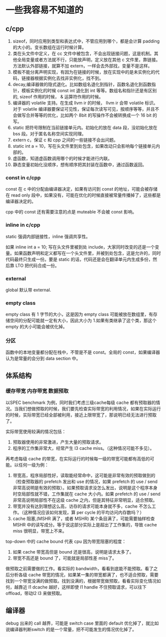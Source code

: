 # 一些我容易不知道的

## c/cpp

1. sizeof，同时应用到类型和表达式中，不管应用到哪个，都是会计算 padding 的大小的。变长数组在运行时候计算。
2. 类在头文件中定义，在 cc 文件中被包含，不会出现链接问题，这是机制。其他全局变量或者方法就不行，只能放声明，定义放在其他 c 文件里，靠链接。方法默认外部链接，就算不加 extern，一样会去外部找，变量不是这样。
3. 模板不能分离声明实现，有因为在链接的时候，放在实现中的是未实例化的代码，链接器根据实例化去找非实例化，找不到。
4. decay,编译器做的隐式退化。比如数组名退化到指针，函数名退化到函数指针，模板实例化的时候 const int 退化到 int 等等。数组名和指针还是有区别的, sizeof 作用的时候， & 运算符作用的时候。
5. 编译器的 volatile 支持。在生成 llvm ir 的时候， llvm ir 会带 volatile 标识。对于 volatile 编译器要保证可见性，保证每次读写可见，按顺序等等，并且不会做写合并等等的优化，比如两个 8bit 的写操作不会被转换成一个 16 bit 的写。
6. static 把符号限制在当前链接单元内。初始化的放在 data 段，没初始化放在 bss 段。对于匿名名称空间实现同理。
7. extern c，保证 c 和 cpp 之间的一些链接不会出问题。
8. static int a = 10，写在头文件里到处包含，如果改动只会影响每个链接单元内部的。
9. 虚函数，知道虚函数调用哪个的时候才能进行内联。
10. 静态变量初始化没顺序，想有顺序把其封装在函数中，通过函数返回。

### const in c/cpp

const 在 c 中的分配由编译器决定，如果有访问到 const 的地址，可能会被存储在 read only 段中，如果没有，可能在优化的时候直接被常量传播掉了，这些都是编译器决定的。

cpp 中的 const 还有需要注意的点是 muteable 不会被 const 影响。

### inline in c/cpp

static 强调内部链接性，inline 强调共享性。

如果 inline int a = 10; 写在头文件里被到处 include，大家同时改变的还是一个变量。如果函数声明和定义都写在一个头文件里，并被到处包含，这是允许的，同时代码最终只生成一份。要是 static 的话，代码还是会在翻译单元内生成多份，然后靠 LTO 把代码合成一份。

### external

global 默认带 external.

### empty class

empty class 有 1 字节的大小，这是因为 empty class 可能被放在数组里，有存储空间的分配可能就一定有大小，因此大小为 1.如果有类继承了这个类，那这个 empty 的大小可能会被优化掉。

### 分区

函数中的本地变量都分配在栈中，不管是不是 const。全局的 const，如果编译器认为是常量的会分到 data section 中。

## 体系结构

### 缓存带宽 内存带宽 数据预取

以SPEC benchmark 为例，同时我们考虑三级cache每级 cache 都有预取器的情况。当我们想做预取的时候，我们要先检查实际带宽的利用情况，如果在实际运行的时候，实际带宽已经全部被利用，接近上限带宽了，那说明已经无法进行预取了。

实际带宽使用较满的情况包括：

1. 预取器使用的非常激进，产生大量的预取请求。
2. 程序的工作集非常大，经常产生 l3 cache miss。（这种情况可能不多见）。

再考虑每级 cache 的带宽，在实际运行的时候每一级的带宽可能都有高低的可能。以任何一级为例：

1. 带宽高，程序局部性好，读取能经常命中，这可能是非常有效的预取做到的（检查预取器的 prefetch 发出和 use 的情况，如果 prefetch 的 use / send 非常高说明是有效的预取）。如果预取请求没怎么发出，说明是这个程序本身时空局部性就不错，工作集就在 cache 大小内。如果 prefetch 的 use / send 非常高说明局部性不在这级 cache 之内，但是其特征非常明显，适合预取。
2. 带宽并没有达到理想这么高，访存的请求可能本身就不多，cache 不怎么工作。（这种情况应该如何发现，算 per cycle 的平均访问内存数吗？）
3. cache 阻塞,(MSHR 满了，或者 MSHR) 某个条目满了，可能需要抽样检查 MSHR 中的读写成分。等于说这部分实际上是超出了工作集的，导致 cache miss 很明显，带宽上不来。

top-down 中的 cache bound 代表 cpu 因为带宽阻塞的程度：

1. 如果 cache 带宽高但是 bound 还是很高，说明是请求太多了。
2. 带宽不高还是 bound 了，可能就是局部性差 miss了。

做预取之前需要做的工作。看实际的 bandwidth，看看到底能不能预取。看了之后分析各级 cache 带宽的情况，如果某一集的带宽都满了，也不适合预取，需要找到一个带宽没满的做预取。找到没满的，根据带宽做预取，看看实际变化情况如何，越靠近 l1 dcache 越好，这样即使 l1 handle 不住预取请求，可以往下 offload，带动l2 l3 来做预取。

## 编译器

debug 出来的 call 越界，可能是 switch case 里面的 default 优化掉了，就比如说编译器判断switch 的是一个常量，把不可能发生的情况优化掉了。